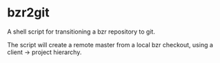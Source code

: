 bzr2git
=======

A shell script for transitioning a bzr repository to git.

The script will create a remote master from a local bzr checkout, using a client -> project hierarchy.